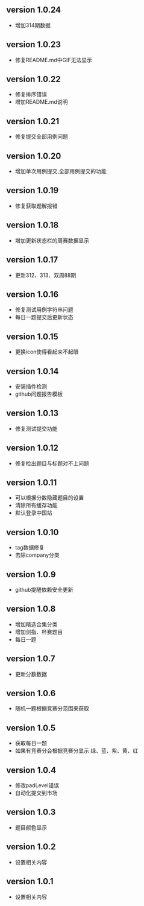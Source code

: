 ## version 1.0.24
- 增加314期数据

## version 1.0.23
- 修复README.md中GIF无法显示

## version 1.0.22
- 修复排序错误
- 增加README.md说明
## version 1.0.21
- 修复提交全部用例问题
## version 1.0.20
- 增加单次用例提交,全部用例提交的功能

## version 1.0.19
- 修复获取题解报错
## version 1.0.18
- 增加更新状态栏的周赛数据显示

## version 1.0.17
- 更新312、313、双周88期

## version 1.0.16
- 修复测试用例字符串问题
- 每日一题提交后更新状态

## version 1.0.15
- 更换icon使得看起来不起眼

## version 1.0.14
- 安装插件检测
- github问题报告模板

## version 1.0.13
- 修复测试提交功能

## version 1.0.12
- 修复检出题目与标题对不上问题

## version 1.0.11
- 可以根据分数隐藏题目的设置
- 清除所有缓存功能
- 默认登录中国站

## version 1.0.10
- tag数据修复
- 去除company分类

## version 1.0.9
- github提醒依赖安全更新

## version 1.0.8
- 增加精选合集分类
- 增加剑指、杯赛题目
- 每日一题

## version 1.0.7
- 更新分数数据

## version 1.0.6
- 随机一题根据竞赛分范围来获取

## version 1.0.5
- 获取每日一题
- 如果有竞赛分会根据竞赛分显示 绿、蓝、紫、黄、红

## version 1.0.4
- 修改padLevel错误
- 自动化提交到市场

## version 1.0.3
- 题目颜色显示

## version 1.0.2
- 设置相关内容

## version 1.0.1
- 设置相关内容
